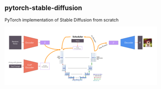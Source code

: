 ## pytorch-stable-diffusion
PyTorch implementation of Stable Diffusion from scratch

<img src="framework.png" alt="示例图片" width="500" />
